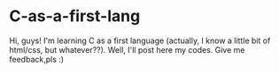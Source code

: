 # C-as-a-first-lang
Hi, guys! I'm learning C as a first language (actually, I know a little bit of html/css, but whatever??). Well, I'll post here my codes. Give me feedback,pls :)
